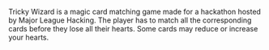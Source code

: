 Tricky Wizard is a magic card matching game made for a hackathon hosted by Major League Hacking. The player has to match all the corresponding cards before they lose all their hearts. Some cards may reduce or increase your hearts.
